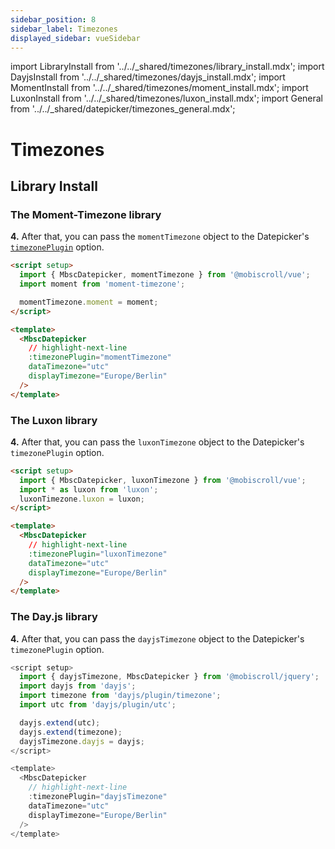 ```yaml
---
sidebar_position: 8
sidebar_label: Timezones
displayed_sidebar: vueSidebar
---
```


import LibraryInstall from '../../_shared/timezones/library_install.mdx';
import DayjsInstall from '../../_shared/timezones/dayjs_install.mdx';
import MomentInstall from '../../_shared/timezones/moment_install.mdx';
import LuxonInstall from '../../_shared/timezones/luxon_install.mdx';
import General from '../../_shared/datepicker/timezones_general.mdx';

# Timezones

<General />

## Library Install

<LibraryInstall />

### The Moment-Timezone library

<MomentInstall framework="vue" />

**4.** After that, you can pass the `momentTimezone` object to the Datepicker's [`timezonePlugin`](./api#opt-timezonePlugin) option.

```html
<script setup>
  import { MbscDatepicker, momentTimezone } from '@mobiscroll/vue';
  import moment from 'moment-timezone';

  momentTimezone.moment = moment;
</script>

<template>
  <MbscDatepicker
    // highlight-next-line
    :timezonePlugin="momentTimezone"
    dataTimezone="utc"
    displayTimezone="Europe/Berlin"
  />
</template>
```

### The Luxon library

<LuxonInstall framework="vue" />

**4.** After that, you can pass the `luxonTimezone` object to the Datepicker's `timezonePlugin` option.

```html
<script setup>
  import { MbscDatepicker, luxonTimezone } from '@mobiscroll/vue';
  import * as luxon from 'luxon';
  luxonTimezone.luxon = luxon;
</script>

<template>
  <MbscDatepicker
    // highlight-next-line
    :timezonePlugin="luxonTimezone"
    dataTimezone="utc"
    displayTimezone="Europe/Berlin"
  />
</template>
```


### The Day.js library

<DayjsInstall framework="vue" />

**4.** After that, you can pass the `dayjsTimezone` object to the Datepicker's `timezonePlugin` option.

```js
<script setup>
  import { dayjsTimezone, MbscDatepicker } from '@mobiscroll/jquery';
  import dayjs from 'dayjs';
  import timezone from 'dayjs/plugin/timezone';
  import utc from 'dayjs/plugin/utc';

  dayjs.extend(utc);
  dayjs.extend(timezone);
  dayjsTimezone.dayjs = dayjs;
</script>

<template>
  <MbscDatepicker
    // highlight-next-line
    :timezonePlugin="dayjsTimezone"
    dataTimezone="utc"
    displayTimezone="Europe/Berlin"
  />
</template>
```
